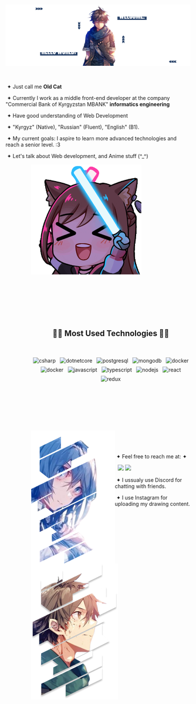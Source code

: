 <img src="./assets/images/herobanner.png">

<br>

<div>

  <p>

&nbsp;

&nbsp;&#10022; Just call me **Old Cat**

&nbsp;&#10022; Currently I work as a middle front-end developer at the company "Commercial Bank of Kyrgyzstan MBANK" **informatics engineering**

&nbsp;&#10022; Have good understanding of Web Development

&nbsp;&#10022; "Kyrgyz" (Native), "Russian" (Fluent), "English" (B1).

&nbsp;&#10022; My current goals: I aspire to learn more advanced technologies and reach a senior level. :3

&nbsp;&#10022; Let's talk about Web development, and Anime stuff (^\_^)

  </p></div>
 </div>
</div>

 <div style="display:block; justify-content: end; margin-left: 70px;">
   <img left="55%" width="300" height="auto" src="./assets/images/anime_github1.gif"/>
  <div>

<br><br><br><br><br><br>

<h2 align="center">🧑‍💻 Most Used Technologies 🧑‍💻</h2>
<br>
<p align="center">
    <img src="https://cdn.jsdelivr.net/gh/devicons/devicon/icons/csharp/csharp-original.svg" alt="csharp" width="54" height="54" style="vertical-align:top; margin:4px;">
    <img src="https://cdn.jsdelivr.net/gh/devicons/devicon/icons/dotnetcore/dotnetcore-original.svg" alt="dotnetcore" width="54" height="54" style="vertical-align:top; margin:4px;">
    <img src="https://cdn.jsdelivr.net/gh/devicons/devicon/icons/postgresql/postgresql-original.svg" alt="postgresql" width="54" height="54" style="vertical-align:top; margin:4px;">
    <img src="https://cdn.jsdelivr.net/gh/devicons/devicon/icons/mongodb/mongodb-original.svg" alt="mongodb" width="54" height="54" style="vertical-align:top; margin:4px;">
    <img src="https://cdn.jsdelivr.net/gh/devicons/devicon/icons/docker/docker-plain.svg" alt="docker" width="54" height="54" style="vertical-align:top; margin:4px;">
    <img src="https://cdn.jsdelivr.net/gh/devicons/devicon/icons/kubernetes/kubernetes-plain.svg" alt="docker" width="54" height="54" style="vertical-align:top; margin:4px;">
    <img src="https://cdn.jsdelivr.net/gh/devicons/devicon/icons/javascript/javascript-original.svg" alt="javascript" width="54" height="54" style="vertical-align:top; margin:4px;">
    <img src="https://cdn.jsdelivr.net/gh/devicons/devicon/icons/typescript/typescript-original.svg" alt="typescript" width="54" height="54" style="vertical-align:top; margin:4px;">
    <img src="https://cdn.jsdelivr.net/gh/devicons/devicon/icons/nodejs/nodejs-original.svg" alt="nodejs" width="54" height="54" style="vertical-align:top; margin:4px;">
    <img src="https://cdn.jsdelivr.net/gh/devicons/devicon/icons/react/react-original.svg" alt="react" width="54" height="54" style="vertical-align:top; margin:4px;">
    <img src="https://cdn.jsdelivr.net/gh/devicons/devicon/icons/redux/redux-original.svg" alt="redux" width="54" height="54" style="vertical-align:top; margin:4px;">
</p>
<h2></h2>
<br><br><br><br><br>

<div>
 <div>
  <img src="./assets/images/mary.png" align="left">
  <p align="right">

&nbsp;

&nbsp;

&nbsp;&#10022; Feel free to reach me at: &#10022;

&nbsp;
<a href="https://discord.com/users/1122382759990657044" target="_blank"><img src="https://img.shields.io/badge/discord-%237289DA.svg?&style=for-the-badge&logo=discord&logoColor=white" /></a>
<a href="https://www.instagram.com/oldcat.ash" target="_blank"><img src="https://img.shields.io/badge/Instagram-%23E4405F.svg?style=for-the-badge&logo=Instagram&logoColor=white" /></a>

&nbsp;&#10022; I ussualy use Discord for chatting with friends.

&nbsp;&#10022; I use Instagram for uploading my drawing content.

  </p>
  <div>
  <img src="./assets/images/haruhiro.png" align="rigth">
  </div>

 </div>
</div>
